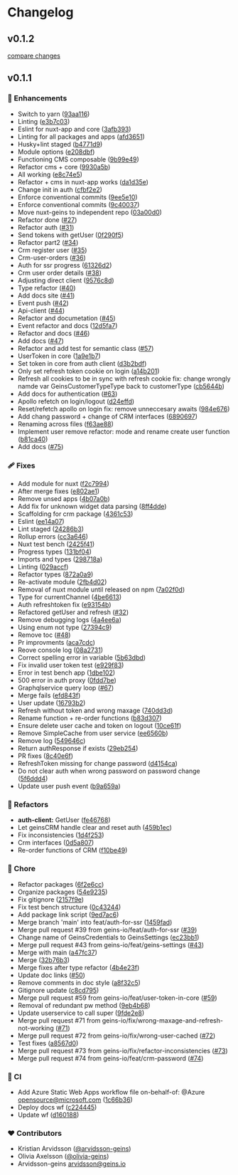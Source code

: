 # Changelog


## v0.1.2

[compare changes](https://github.com/geins-io/geins/compare/v0.1.1...v0.1.2)

## v0.1.1


### 🚀 Enhancements

- Switch to yarn ([93aa116](https://github.com/geins-io/geins/commit/93aa116))
- Linting ([e3b7c03](https://github.com/geins-io/geins/commit/e3b7c03))
- Eslint for nuxt-app and core ([3afb393](https://github.com/geins-io/geins/commit/3afb393))
- Linting for all packages and apps ([afd3651](https://github.com/geins-io/geins/commit/afd3651))
- Husky+lint staged ([b4771d9](https://github.com/geins-io/geins/commit/b4771d9))
- Module options ([e208dbf](https://github.com/geins-io/geins/commit/e208dbf))
- Functioning CMS composable ([9b99e49](https://github.com/geins-io/geins/commit/9b99e49))
- Refactor cms + core ([9930a5b](https://github.com/geins-io/geins/commit/9930a5b))
- All working ([e8c74e5](https://github.com/geins-io/geins/commit/e8c74e5))
- Refactor + cms in nuxt-app works ([da1d35e](https://github.com/geins-io/geins/commit/da1d35e))
- Change init in auth ([cfbf2e2](https://github.com/geins-io/geins/commit/cfbf2e2))
- Enforce conventional commits ([9ee5e10](https://github.com/geins-io/geins/commit/9ee5e10))
- Enforce conventional commits ([9c40037](https://github.com/geins-io/geins/commit/9c40037))
- Move nuxt-geins to independent repo ([03a00d0](https://github.com/geins-io/geins/commit/03a00d0))
- Refactor done ([#27](https://github.com/geins-io/geins/pull/27))
- Refactor auth ([#31](https://github.com/geins-io/geins/pull/31))
- Send tokens with getUser ([0f290f5](https://github.com/geins-io/geins/commit/0f290f5))
- Refactor part2 ([#34](https://github.com/geins-io/geins/pull/34))
- Crm register user ([#35](https://github.com/geins-io/geins/pull/35))
- Crm-user-orders ([#36](https://github.com/geins-io/geins/pull/36))
- Auth for ssr progress ([61326d2](https://github.com/geins-io/geins/commit/61326d2))
- Crm user order details ([#38](https://github.com/geins-io/geins/pull/38))
- Adjusting direct client ([9576c8d](https://github.com/geins-io/geins/commit/9576c8d))
- Type refactor ([#40](https://github.com/geins-io/geins/pull/40))
- Add docs site ([#41](https://github.com/geins-io/geins/pull/41))
- Event push ([#42](https://github.com/geins-io/geins/pull/42))
- Api-client ([#44](https://github.com/geins-io/geins/pull/44))
- Refactor and documetation ([#45](https://github.com/geins-io/geins/pull/45))
- Event refactor and docs ([12d5fa7](https://github.com/geins-io/geins/commit/12d5fa7))
- Refactor and docs ([#46](https://github.com/geins-io/geins/pull/46))
- Add docs ([#47](https://github.com/geins-io/geins/pull/47))
- Refactor and add test for semantic class ([#57](https://github.com/geins-io/geins/pull/57))
- UserToken in core ([1a9e1b7](https://github.com/geins-io/geins/commit/1a9e1b7))
- Set token in core from auth client ([d3b2bdf](https://github.com/geins-io/geins/commit/d3b2bdf))
- Only set refresh token cookie on login ([a14b201](https://github.com/geins-io/geins/commit/a14b201))
- Refresh all cookies to be in sync with refresh cookie fix: change wrongly namde var GeinsCustomerTypeType back to customerType ([cb5644b](https://github.com/geins-io/geins/commit/cb5644b))
- Add docs for authentication ([#63](https://github.com/geins-io/geins/pull/63))
- Apollo refetch on login/logout ([d24effd](https://github.com/geins-io/geins/commit/d24effd))
- Reset/refetch apollo on login fix: remove unneccesary awaits ([984e676](https://github.com/geins-io/geins/commit/984e676))
- Add chang password + change of CRM interfaces ([6890697](https://github.com/geins-io/geins/commit/6890697))
- Renaming across files ([f63ae88](https://github.com/geins-io/geins/commit/f63ae88))
- Implement user remove refactor: mode and rename create user function ([b81ca40](https://github.com/geins-io/geins/commit/b81ca40))
- Add docs ([#75](https://github.com/geins-io/geins/pull/75))

### 🩹 Fixes

- Add module for nuxt ([f2c7994](https://github.com/geins-io/geins/commit/f2c7994))
- After merge fixes ([e802ae1](https://github.com/geins-io/geins/commit/e802ae1))
- Remove unsed apps ([4b07a0b](https://github.com/geins-io/geins/commit/4b07a0b))
- Add fix for unknown widget data parsing ([8ff4dde](https://github.com/geins-io/geins/commit/8ff4dde))
- Scaffolding for crm package ([4361c53](https://github.com/geins-io/geins/commit/4361c53))
- Eslint ([ee14a07](https://github.com/geins-io/geins/commit/ee14a07))
- Lint staged ([24286b3](https://github.com/geins-io/geins/commit/24286b3))
- Rollup errors ([cc3a646](https://github.com/geins-io/geins/commit/cc3a646))
- Nuxt test bench ([2425f41](https://github.com/geins-io/geins/commit/2425f41))
- Progress types ([131bf04](https://github.com/geins-io/geins/commit/131bf04))
- Imports and types ([298718a](https://github.com/geins-io/geins/commit/298718a))
- Linting ([029accf](https://github.com/geins-io/geins/commit/029accf))
- Refactor types ([872a0a9](https://github.com/geins-io/geins/commit/872a0a9))
- Re-activate module ([2fb4d02](https://github.com/geins-io/geins/commit/2fb4d02))
- Removal of nuxt module until released on npm ([7a02f0d](https://github.com/geins-io/geins/commit/7a02f0d))
- Type for currentChannel ([4be6613](https://github.com/geins-io/geins/commit/4be6613))
- Auth refreshtoken fix ([e93154b](https://github.com/geins-io/geins/commit/e93154b))
- Refactored getUser and refresh ([#32](https://github.com/geins-io/geins/pull/32))
- Remove debugging logs ([4a4ee6a](https://github.com/geins-io/geins/commit/4a4ee6a))
- Using enum not type ([27394c9](https://github.com/geins-io/geins/commit/27394c9))
- Remove toc ([#48](https://github.com/geins-io/geins/pull/48))
- Pr improvments ([aca7cdc](https://github.com/geins-io/geins/commit/aca7cdc))
- Reove console log ([08a2731](https://github.com/geins-io/geins/commit/08a2731))
- Correct spelling error in variable ([5b63dbd](https://github.com/geins-io/geins/commit/5b63dbd))
- Fix invalid user token test ([e929f83](https://github.com/geins-io/geins/commit/e929f83))
- Error in test bench app ([1dbe102](https://github.com/geins-io/geins/commit/1dbe102))
- 500 error in auth proxy ([0fdd7be](https://github.com/geins-io/geins/commit/0fdd7be))
- Graphqlservice query loop ([#67](https://github.com/geins-io/geins/pull/67))
- Merge fails ([efd843f](https://github.com/geins-io/geins/commit/efd843f))
- User update ([16793b2](https://github.com/geins-io/geins/commit/16793b2))
- Refresh without token and wrong maxage ([740dd3d](https://github.com/geins-io/geins/commit/740dd3d))
- Rename function + re-order functions ([b83d307](https://github.com/geins-io/geins/commit/b83d307))
- Ensure delete user cache and token on logout ([10ce61f](https://github.com/geins-io/geins/commit/10ce61f))
- Remove SimpleCache from user service ([ee6560b](https://github.com/geins-io/geins/commit/ee6560b))
- Remove log ([549646c](https://github.com/geins-io/geins/commit/549646c))
- Return authResponse if exists ([29eb254](https://github.com/geins-io/geins/commit/29eb254))
- PR fixes ([8c40e6f](https://github.com/geins-io/geins/commit/8c40e6f))
- RefreshToken missing for change password ([d4154ca](https://github.com/geins-io/geins/commit/d4154ca))
- Do not clear auth when wrong password on password change ([5f6ddd4](https://github.com/geins-io/geins/commit/5f6ddd4))
- Update user push event ([b9a659a](https://github.com/geins-io/geins/commit/b9a659a))

### 💅 Refactors

- **auth-client:** GetUser ([fe46768](https://github.com/geins-io/geins/commit/fe46768))
- Let geinsCRM handle clear and reset auth ([459b1ec](https://github.com/geins-io/geins/commit/459b1ec))
- Fix inconsistencies ([1d4f253](https://github.com/geins-io/geins/commit/1d4f253))
- Crm interfaces ([0d5a807](https://github.com/geins-io/geins/commit/0d5a807))
- Re-order functions of CRM ([f10be49](https://github.com/geins-io/geins/commit/f10be49))

### 🏡 Chore

- Refactor packages ([6f2e6cc](https://github.com/geins-io/geins/commit/6f2e6cc))
- Organize packages ([54e9235](https://github.com/geins-io/geins/commit/54e9235))
- Fix gitignore ([2157f9e](https://github.com/geins-io/geins/commit/2157f9e))
- Fix test bench structure ([0c43244](https://github.com/geins-io/geins/commit/0c43244))
- Add package link script ([9ed7ac6](https://github.com/geins-io/geins/commit/9ed7ac6))
- Merge branch 'main' into feat/auth-for-ssr ([1459fad](https://github.com/geins-io/geins/commit/1459fad))
- Merge pull request #39 from geins-io/feat/auth-for-ssr ([#39](https://github.com/geins-io/geins/issues/39))
- Change name of GeinsCredentials to GeinsSettings ([ec23bb1](https://github.com/geins-io/geins/commit/ec23bb1))
- Merge pull request #43 from geins-io/feat/geins-settings ([#43](https://github.com/geins-io/geins/issues/43))
- Merge with main ([a47fc37](https://github.com/geins-io/geins/commit/a47fc37))
- Merge ([32b76b3](https://github.com/geins-io/geins/commit/32b76b3))
- Merge fixes after type refactor ([4b4e23f](https://github.com/geins-io/geins/commit/4b4e23f))
- Update doc links ([#50](https://github.com/geins-io/geins/pull/50))
- Remove comments in doc style ([a8f32c5](https://github.com/geins-io/geins/commit/a8f32c5))
- Gitignore update ([c8cd795](https://github.com/geins-io/geins/commit/c8cd795))
- Merge pull request #59 from geins-io/feat/user-token-in-core ([#59](https://github.com/geins-io/geins/issues/59))
- Removal of redundant pw method ([9eb4b68](https://github.com/geins-io/geins/commit/9eb4b68))
- Update userservice to call super ([9fde2e8](https://github.com/geins-io/geins/commit/9fde2e8))
- Merge pull request #71 from geins-io/fix/wrong-maxage-and-refresh-not-working ([#71](https://github.com/geins-io/geins/issues/71))
- Merge pull request #72 from geins-io/fix/wrong-user-cached ([#72](https://github.com/geins-io/geins/issues/72))
- Test fixes ([a8567d0](https://github.com/geins-io/geins/commit/a8567d0))
- Merge pull request #73 from geins-io/fix/refactor-inconsistencies ([#73](https://github.com/geins-io/geins/issues/73))
- Merge pull request #74 from geins-io/feat/crm-password ([#74](https://github.com/geins-io/geins/issues/74))

### 🤖 CI

- Add Azure Static Web Apps workflow file on-behalf-of: @Azure opensource@microsoft.com ([1c66b36](https://github.com/geins-io/geins/commit/1c66b36))
- Deploy docs wf ([c224445](https://github.com/geins-io/geins/commit/c224445))
- Update wf ([d160188](https://github.com/geins-io/geins/commit/d160188))

### ❤️ Contributors

- Kristian Arvidsson ([@arvidsson-geins](http://github.com/arvidsson-geins))
- Olivia Axelsson ([@olivia-geins](http://github.com/olivia-geins))
- Arvidsson-geins <arvidsson@geins.io>

